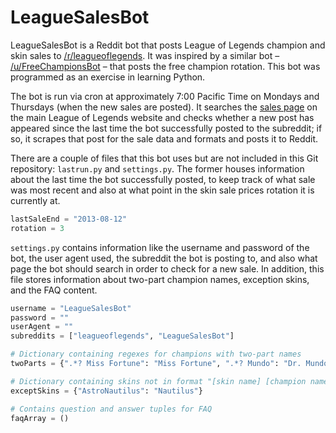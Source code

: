 LeagueSalesBot
==============

LeagueSalesBot is a Reddit bot that posts League of Legends champion and skin sales to [/r/leagueoflegends](http://www.reddit.com/r/leagueoflegends). It was inspired by a similar bot – [/u/FreeChampionsBot](http://www.reddit.com/user/FreeChampionsBot) – that posts the free champion rotation. This bot was programmed as an exercise in learning Python.

The bot is run via cron at approximately 7:00 Pacific Time on Mondays and Thursdays (when the new sales are posted). It searches the [sales page](http://na.leagueoflegends.com/en/news/store/sales) on the main League of Legends website and checks whether a new post has appeared since the last time the bot successfully posted to the subreddit; if so, it scrapes that post for the sale data and formats and posts it to Reddit.

There are a couple of files that this bot uses but are not included in this Git repository: `lastrun.py` and `settings.py`. The former houses information about the last time the bot successfully posted, to keep track of what sale was most recent and also at what point in the skin sale prices rotation it is currently at.

```python
lastSaleEnd = "2013-08-12"
rotation = 3
```

`settings.py` contains information like the username and password of the bot, the user agent used, the subreddit the bot is posting to, and also what page the bot should search in order to check for a new sale. In addition, this file stores information about two-part champion names, exception skins, and the FAQ content.

```python
username = "LeagueSalesBot"
password = ""
userAgent = ""
subreddits = ["leagueoflegends", "LeagueSalesBot"]

# Dictionary containing regexes for champions with two-part names
twoParts = {".*? Miss Fortune": "Miss Fortune", ".*? Mundo": "Dr. Mundo"}

# Dictionary containing skins not in format "[skin name] [champion name]"
exceptSkins = {"AstroNautilus": "Nautilus"}

# Contains question and answer tuples for FAQ
faqArray = ()
```
